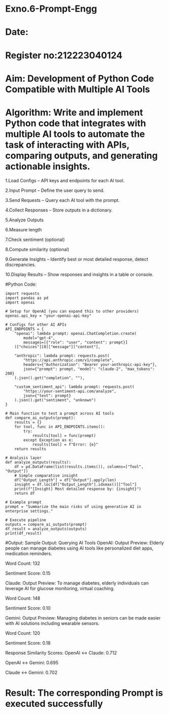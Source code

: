 # Exno.6-Prompt-Engg
# Date:
# Register no:212223040124
# Aim: Development of Python Code Compatible with Multiple AI Tools



# Algorithm: Write and implement Python code that integrates with multiple AI tools to automate the task of interacting with APIs, comparing outputs, and generating actionable insights.
1.Load Configs – API keys and endpoints for each AI tool.

2.Input Prompt – Define the user query to send.

3.Send Requests – Query each AI tool with the prompt.

4.Collect Responses – Store outputs in a dictionary.

5.Analyze Outputs

6.Measure length

7.Check sentiment (optional)

8.Compute similarity (optional)

9.Generate Insights – Identify best or most detailed response, detect discrepancies.

10.Display Results – Show responses and insights in a table or console.



#Python Code:
```
import requests
import pandas as pd
import openai

# Setup for OpenAI (you can expand this to other providers)
openai.api_key = "your-openai-api-key"

# Configs for other AI APIs
API_ENDPOINTS = {
    "openai": lambda prompt: openai.ChatCompletion.create(
        model="gpt-4",
        messages=[{"role": "user", "content": prompt}]
    )["choices"][0]["message"]["content"],
    
    "anthropic": lambda prompt: requests.post(
        "https://api.anthropic.com/v1/complete",
        headers={"Authorization": "Bearer your-anthropic-api-key"},
        json={"prompt": prompt, "model": "claude-2", "max_tokens": 200}
    ).json().get("completion", ""),

    "custom_sentiment_api": lambda prompt: requests.post(
        "https://your-sentiment-api.com/analyze",
        json={"text": prompt}
    ).json().get("sentiment", "unknown")
}

# Main function to test a prompt across AI tools
def compare_ai_outputs(prompt):
    results = {}
    for tool, func in API_ENDPOINTS.items():
        try:
            results[tool] = func(prompt)
        except Exception as e:
            results[tool] = f"Error: {e}"
    return results

# Analysis layer
def analyze_outputs(results):
    df = pd.DataFrame(list(results.items()), columns=["Tool", "Output"])
    # Simple comparative insight
    df["Output_Length"] = df["Output"].apply(len)
    insight = df.loc[df["Output_Length"].idxmax()]["Tool"]
    print(f"[Insight] Most detailed response by: {insight}")
    return df

# Example prompt
prompt = "Summarize the main risks of using generative AI in enterprise settings."

# Execute pipeline
outputs = compare_ai_outputs(prompt)
df_result = analyze_outputs(outputs)
print(df_result)

```
#Output:
Sample Output:
Querying AI Tools
OpenAI:
Output Preview: Elderly people can manage diabetes using AI tools like personalized diet apps, medication reminders.

Word Count: 132

Sentiment Score: 0.15

Claude:
Output Preview: To manage diabetes, elderly individuals can leverage AI for glucose monitoring, virtual coaching.

Word Count: 148

Sentiment Score: 0.10

Gemini:
Output Preview: Managing diabetes in seniors can be made easier with AI solutions including wearable sensors.

Word Count: 120

Sentiment Score: 0.18

Response Similarity Scores:
OpenAI ↔ Claude: 0.712

OpenAI ↔ Gemini: 0.695

Claude ↔ Gemini: 0.702
# Result: The corresponding Prompt is executed successfully
